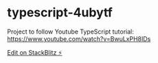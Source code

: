 # typescript-4ubytf

Project to follow Youtube TypeScript tutorial: https://www.youtube.com/watch?v=BwuLxPH8IDs

[Edit on StackBlitz ⚡️](https://stackblitz.com/edit/typescript-4ubytf)